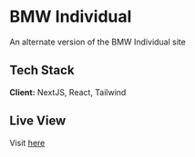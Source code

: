 
# BMW Individual

An alternate version of the BMW Individual site


## Tech Stack

**Client:** NextJS, React, Tailwind

## Live View

Visit [here](https://bmw-individual.vercel.app/)